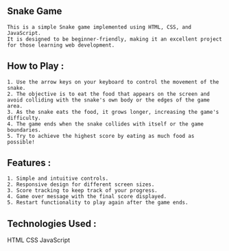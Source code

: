 Snake Game
----------

    This is a simple Snake game implemented using HTML, CSS, and JavaScript. 
    It is designed to be beginner-friendly, making it an excellent project for those learning web development.

How to Play :
-------------

    1. Use the arrow keys on your keyboard to control the movement of the snake.
    2. The objective is to eat the food that appears on the screen and avoid colliding with the snake's own body or the edges of the game area.
    3. As the snake eats the food, it grows longer, increasing the game's difficulty.
    4. The game ends when the snake collides with itself or the game boundaries.
    5. Try to achieve the highest score by eating as much food as possible!

Features :
----------

    1. Simple and intuitive controls.
    2. Responsive design for different screen sizes.
    3. Score tracking to keep track of your progress.
    4. Game over message with the final score displayed.
    5. Restart functionality to play again after the game ends.

Technologies Used :
------------------

HTML
CSS
JavaScript